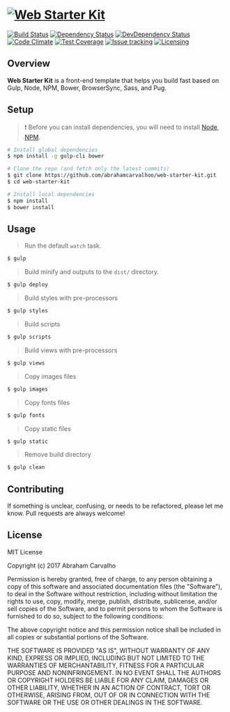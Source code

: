 # [![Web Starter Kit](https://raw.githubusercontent.com/abrahamcarvalhoo/web-starter-kit/master/app/assets/images/social.png "Web Starter Kit")][github-url]

[![Build Status][build-badge]][build-url]
[![Dependency Status][dependency-badge]][dependency-url]
[![DevDependency Status][dev-dep-badge]][dev-dep-url]
[![Code Climate][codeclimate-badge]][codeclimate-url]
[![Test Coverage][testcoverage-badge]][testcoverage-url]
[![Issue tracking][issues-badge]][issues-url]
[![Licensing][license-badge]][license-url]

[github-url]: https://github.com/abrahamcarvalhoo/web-starter-kit

[build-badge]: https://img.shields.io/circleci/project/github/abrahamcarvalhoo/web-starter-kit.svg?style=flat-square
[build-url]: https://circleci.com/gh/abrahamcarvalhoo/web-starter-kit

[dependency-badge]: https://img.shields.io/gemnasium/abrahamcarvalhoo/web-starter-kit.svg?style=flat-square
[dependency-url]: https://gemnasium.com/github.com/abrahamcarvalhoo/web-starter-kit

[dev-dep-badge]: https://img.shields.io/david/dev/abrahamcarvalhoo/web-starter-kit.svg?style=flat-square
[dev-dep-url]: https://david-dm.org/abrahamcarvalhoo/web-starter-kit?type=dev

[license-badge]: https://img.shields.io/github/license/abrahamcarvalhoo/web-starter-kit.svg?style=flat-square
[license-url]: https://github.com/abrahamcarvalhoo/web-starter-kit/blob/master/LICENSE

[codeclimate-badge]: https://img.shields.io/codeclimate/github/abrahamcarvalhoo/web-starter-kit.svg?style=flat-square
[codeclimate-url]: https://codeclimate.com/github/abrahamcarvalhoo/web-starter-kit

[testcoverage-badge]: https://img.shields.io/codeclimate/coverage/github/abrahamcarvalhoo/web-starter-kit.svg?style=flat-square
[testcoverage-url]: https://codeclimate.com/github/abrahamcarvalhoo/web-starter-kit/coverage

[issues-badge]: https://img.shields.io/github/issues/abrahamcarvalhoo/web-starter-kit.svg?style=flat-square
[issues-url]: https://github.com/abrahamcarvalhoo/web-starter-kit/issues

## Overview

**Web Starter Kit** is a front-end template that helps you build fast based on Gulp, Node, NPM, Bower, BrowserSync, Sass, and Pug.

## Setup

>:exclamation: Before you can install dependencies, you will need to install [Node](https://nodejs.org/), [NPM](https://www.npmjs.com/).

```bash
# Install global dependencies
$ npm install -g gulp-cli bower

# Clone the repo (and fetch only the latest commits)
$ git clone https://github.com/abrahamcarvalhoo/web-starter-kit.git
$ cd web-starter-kit

# Install local dependencies
$ npm install
$ bower install
```

## Usage

> Run the default `watch` task.

```bash
$ gulp
```

> Build minify and outputs to the `dist/` directory.

```bash
$ gulp deploy
```

> Build styles with pre-processors

```bash
$ gulp styles
```

> Build scripts

```bash
$ gulp scripts
```

> Build views with pre-processors

```bash
$ gulp views
```

> Copy images files

```bash
$ gulp images
```

> Copy fonts files

```bash
$ gulp fonts
```

> Copy static files

```bash
$ gulp static
```

> Remove build directory

```bash
$ gulp clean
```

## Contributing

If something is unclear, confusing, or needs to be refactored, please let me know. Pull requests are always welcome!

## License

MIT License

Copyright (c) 2017 Abraham Carvalho

Permission is hereby granted, free of charge, to any person obtaining a copy
of this software and associated documentation files (the "Software"), to deal
in the Software without restriction, including without limitation the rights
to use, copy, modify, merge, publish, distribute, sublicense, and/or sell
copies of the Software, and to permit persons to whom the Software is
furnished to do so, subject to the following conditions:

The above copyright notice and this permission notice shall be included in all
copies or substantial portions of the Software.

THE SOFTWARE IS PROVIDED "AS IS", WITHOUT WARRANTY OF ANY KIND, EXPRESS OR
IMPLIED, INCLUDING BUT NOT LIMITED TO THE WARRANTIES OF MERCHANTABILITY,
FITNESS FOR A PARTICULAR PURPOSE AND NONINFRINGEMENT. IN NO EVENT SHALL THE
AUTHORS OR COPYRIGHT HOLDERS BE LIABLE FOR ANY CLAIM, DAMAGES OR OTHER
LIABILITY, WHETHER IN AN ACTION OF CONTRACT, TORT OR OTHERWISE, ARISING FROM,
OUT OF OR IN CONNECTION WITH THE SOFTWARE OR THE USE OR OTHER DEALINGS IN THE
SOFTWARE.
